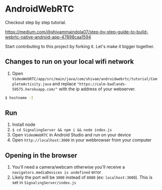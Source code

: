 # AndroidWebRTC
Checkout step by step tutorial.

https://medium.com/@shivammaindola07/step-by-step-guide-to-build-webrtc-native-android-app-47898caa1594


Start contributing to this project by forking it. Let's make it bigger together.

## Changes to run on your local wifi network
1. Open `VideoWebRTC/app/src/main/java/com/shivam/androidwebrtc/tutorial/CompleteActivity.java` and replace `"https://calm-badlands-59575.herokuapp.com/"` with the ip address of your webserver.
```bash
$ hostname -I
```

## Run
1. Install node
2. `$ cd SignalingServer && npm i && node index.js`
3. Open `VideoWebRTC` in Android Studio and run on your device
4. Open `http://localhost:3000` in your webbrowser from your computer

## Opening in the browser
1. You'll need a camera/webcam otherwise you'll receive a `navigators.mediaDevices is undefined` error
2. Likely the port will be `3000` instead of `8080` (ex: `localhost:3000`). This is set in `SignalingServer/index.js`
